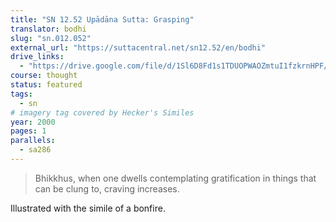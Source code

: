 ```yaml
---
title: "SN 12.52 Upādāna Sutta: Grasping"
translator: bodhi
slug: "sn.012.052"
external_url: "https://suttacentral.net/sn12.52/en/bodhi"
drive_links:
  - "https://drive.google.com/file/d/1Sl6D8Fd1s1TDUOPWAOZmtuI1fzkrnHPF/view?usp=drivesdk"
course: thought
status: featured
tags:
  - sn
# imagery tag covered by Hecker's Similes
year: 2000
pages: 1
parallels:
  - sa286
---
```


> Bhikkhus, when one dwells contemplating gratification in things that can be clung to, craving increases.

Illustrated with the simile of a bonfire.

